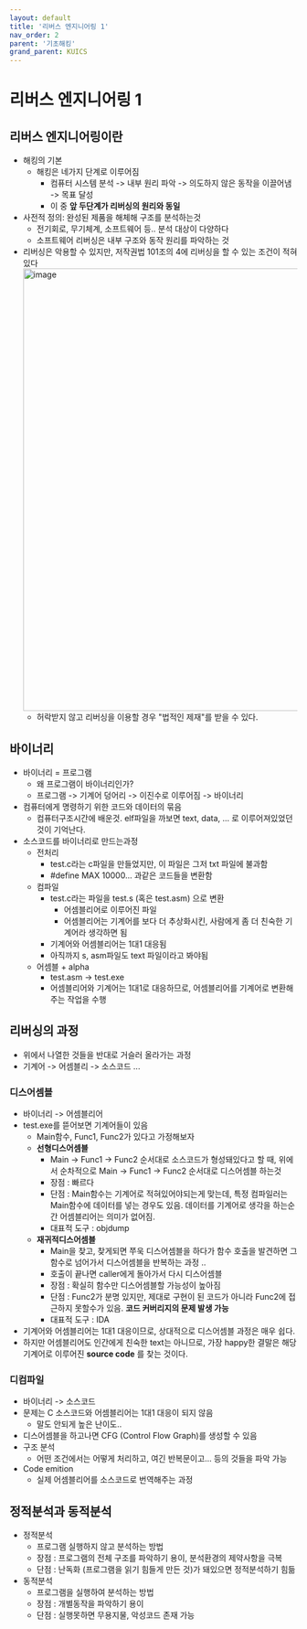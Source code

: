 ```yaml
---
layout: default
title: '리버스 엔지니어링 1'
nav_order: 2
parent: '기초해킹'
grand_parent: KUICS
---
```


# 리버스 엔지니어링 1

## 리버스 엔지니어링이란
- 해킹의 기본
  - 해킹은 네가지 단계로 이루어짐
    - 컴퓨터 시스템 분석 -> 내부 원리 파악 -> 의도하지 않은 동작을 이끌어냄 -> 목표 달성
    - 이 중 __앞 두단계가 리버싱의 원리와 동일__
- 사전적 정의: 완성된 제품을 해체해 구조를 분석하는것
  - 전기회로, 무기체계, 소프트웨어 등.. 분석 대상이 다양하다
  - 소프트웨어 리버싱은 내부 구조와 동작 원리를 파악하는 것
- 리버싱은 악용할 수 있지만, 저작권법 101조의 4에 리버싱을 할 수 있는 조건이 적혀있다
    <img width="774" alt="image" src="https://github.com/JIEEEN/JIEEEN.github.io/assets/63636210/d88d8736-4972-4ce3-acb2-9b184af6c6e8">
  - 허락받지 않고 리버싱을 이용할 경우 "법적인 제재"를 받을 수 있다.

## 바이너리
- 바이너리 = 프로그램
  - 왜 프로그램이 바이너리인가?
  - 프로그램 -> 기계어 덩어리 -> 이진수로 이루어짐 -> 바이너리
- 컴퓨터에게 명령하기 위한 코드와 데이터의 묶음
  - 컴퓨터구조시간에 배운것. elf파일을 까보면 text, data, ... 로 이루어져있었던 것이 기억난다.
- 소스코드를 바이너리로 만드는과정
  - 전처리
    - test.c라는 c파일을 만들었지만, 이 파일은 그저 txt 파일에 불과함
    - #define MAX 10000... 과같은 코드들을 변환함
  - 컴파일
    - test.c라는 파일을 test.s (혹은 test.asm) 으로 변환
      - 어셈블리어로 이루어진 파일
      - 어셈블리어는 기계어를 보다 더 추상화시킨, 사람에게 좀 더 친숙한 기계어라 생각하면 됨
    - 기계어와 어셈블리어는 1대1 대응됨
    - 아직까지 s, asm파일도 text 파일이라고 봐야됨
  - 어셈블 + alpha
    - test.asm -> test.exe
    - 어셈블리어와 기계어는 1대1로 대응하므로, 어셈블리어를 기계어로 변환해주는 작업을 수행
  
## 리버싱의 과정
- 위에서 나열한 것들을 반대로 거슬러 올라가는 과정
- 기계어 -> 어셈블리 -> 소스코드 ...
### 디스어셈블
  - 바이너리 -> 어셈블리어
  - test.exe를 뜯어보면 기계어들이 있음
    - Main함수, Func1, Func2가 있다고 가정해보자
    - __선형디스어셈블__
      - Main -> Func1 -> Func2 순서대로 소스코드가 형성돼있다고 할 때, 위에서 순차적으로 Main -> Func1 -> Func2 순서대로 디스어셈블 하는것
      - 장점 : 빠르다
      - 단점 : Main함수는 기계어로 적혀있어야되는게 맞는데, 특정 컴파일러는 Main함수에 데이터를 넣는 경우도 있음. 
      데이터를 기계어로 생각을 하는순간 어셈블리어는 의미가 없어짐.
      - 대표적 도구 : objdump
    - __재귀적디스어셈블__
      - Main을 찾고, 찾게되면 쭈욱 디스어셈블을 하다가 함수 호출을 발견하면 그 함수로 넘어가서 디스어셈블을 반복하는 과정 ..
      - 호출이 끝나면 caller에게 돌아가서 다시 디스어셈블
      - 장점 : 확실히 함수만 디스어셈블할 가능성이 높아짐
      - 단점 : Func2가 분명 있지만, 제대로 구현이 된 코드가 아니라 Func2에 접근하지 못할수가 있음. __코드 커버리지의 문제 발생 가능__
      - 대표적 도구 : IDA
  - 기계어와 어셈블리어는 1대1 대응이므로, 상대적으로 디스어셈블 과정은 매우 쉽다.
  - 하지만 어셈블리어도 인간에게 친숙한 text는 아니므로, 가장 happy한 결말은 해당 기계어로 이루어진 __source code__ 를 찾는 것이다.
### 디컴파일
  - 바이너리 -> 소스코드
  - 문제는 C 소스코드와 어셈블리어는 1대1 대응이 되지 않음
    - 말도 안되게 높은 난이도..
  - 디스어셈블을 하고나면 CFG (Control Flow Graph)를 생성할 수 있음
  - 구조 분석
    - 어떤 조건에서는 어떻게 처리하고, 여긴 반복문이고... 등의 것들을 파악 가능
  - Code emition
    - 실제 어셈블리어를 소스코드로 번역해주는 과정
## 정적분석과 동적분석
- 정적분석
  - 프로그램 실행하지 않고 분석하는 방법
  - 장점 : 프로그램의 전체 구조를 파악하기 용이, 분석환경의 제약사항을 극복
  - 단점 : 난독화 (프로그램을 읽기 힘들게 만든 것)가 돼있으면 정적분석하기 힘듦
- 동적분석
  - 프로그램을 실행하여 분석하는 방법   
  - 장점 : 개별동작을 파악하기 용이
  - 단점 : 실행못하면 무용지물, 악성코드 존재 가능